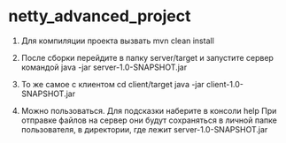 # netty_advanced_project

1) Для компиляции проекта вызвать
mvn clean install

2) После сборки перейдите в папку server/target и запустите сервер командой
java -jar server-1.0-SNAPSHOT.jar 

3) То же самое с клиентом
cd client/target
java -jar client-1.0-SNAPSHOT.jar

4) Можно пользоваться. Для подсказки наберите в консоли help
При отправке файлов на сервер они будут сохраняться в личной папке пользователя, в директории, где лежит server-1.0-SNAPSHOT.jar
